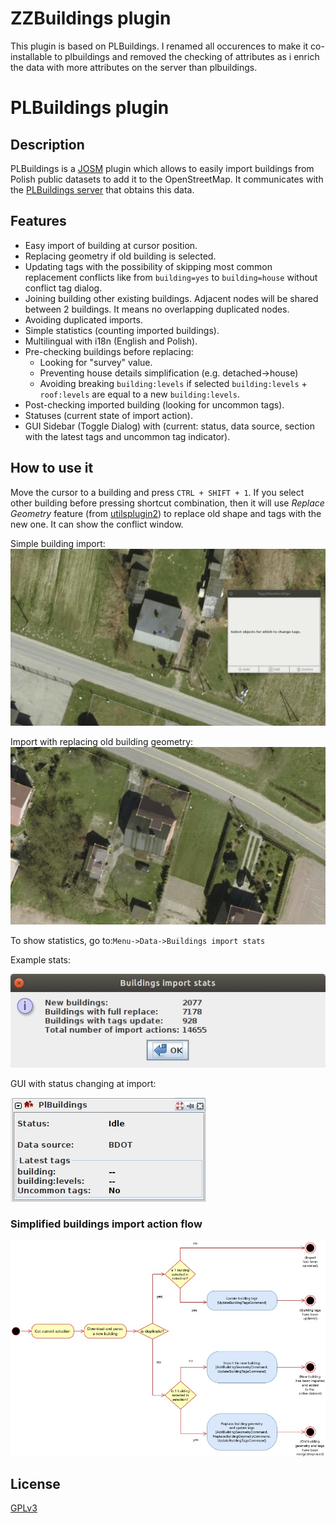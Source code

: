 
# ZZBuildings plugin

This plugin is based on PLBuildings. I renamed all occurences to make it co-installable to plbuildings
and removed the checking of attributes as i enrich the data with more attributes on the server
than plbuildings.


# PLBuildings plugin

## Description
PLBuildings is a [JOSM](https://josm.openstreetmap.de/) plugin 
which allows to easily import buildings from Polish public datasets to add it to the OpenStreetMap.
It communicates with the [PLBuildings server](https://github.com/praszuk/josm-plbuildings-server) that obtains this data.

## Features
- Easy import of building at cursor position.
- Replacing geometry if old building is selected.
- Updating tags with the possibility of skipping most common replacement conflicts like from `building=yes` to `building=house` without conflict tag dialog.
- Joining building other existing buildings. Adjacent nodes will be shared between 2 buildings. It means no overlapping duplicated nodes.
- Avoiding duplicated imports.
- Simple statistics (counting imported buildings).
- Multilingual with i18n (English and Polish).
- Pre-checking buildings before replacing:
  - Looking for "survey" value.
  - Preventing house details simplification (e.g. detached->house)
  - Avoiding breaking `building:levels` if selected `building:levels` + `roof:levels` are equal to a new `building:levels`.
- Post-checking imported building (looking for uncommon tags).
- Statuses (current state of import action).
- GUI Sidebar (Toggle Dialog) with (current: status, data source, section with the latest tags and uncommon tag indicator).

## How to use it
Move the cursor to a building and press `CTRL + SHIFT + 1`.
If you select other building before pressing shortcut combination, then it will use _Replace Geometry_ feature (from [utilsplugin2](https://wiki.openstreetmap.org/wiki/JOSM/Plugins/utilsplugin2))
to replace old shape and tags with the new one. It can show the conflict window.

Simple building import:
![Simple building import](media/simple_import.gif)

Import with replacing old building geometry:
![Import with replacing old building geometry](media/import_with_replace.gif)

To show statistics, go to:`Menu->Data->Buildings import stats`

Example stats:

![Buildings import statistics](media/import_stats.jpg)

GUI with status changing at import:

![Toggle dialog at import action](media/toggledialog.gif)


### Simplified buildings import action flow
![Simplified buildings import action flow](media/simple_import_activity_diagram.jpg)

## License
[GPLv3](LICENSE)
